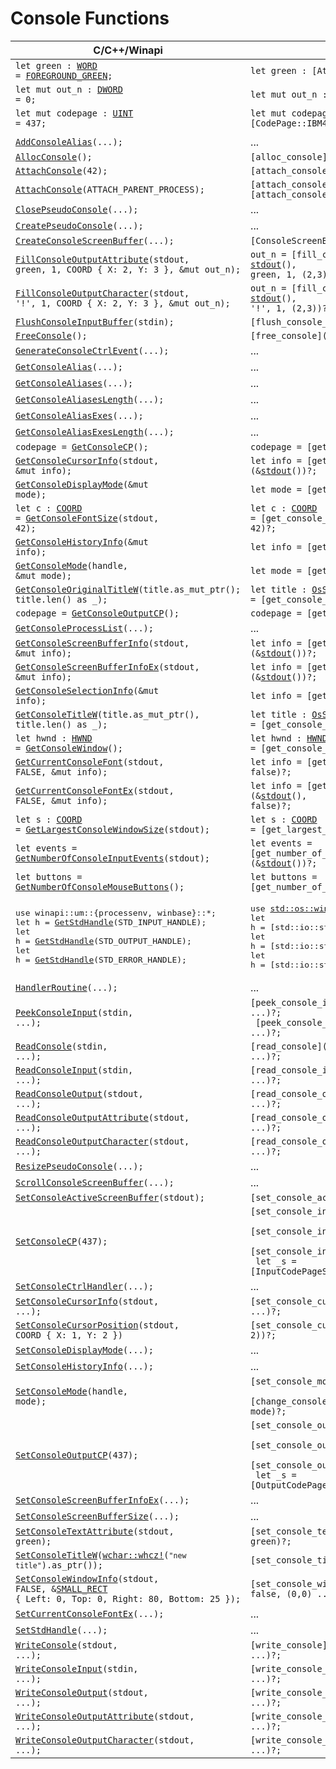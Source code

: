 <!-- https://docs.microsoft.com/en-us/windows/console/console-functions -->

<style>.content { max-width: none; }</style>

# Console Functions

| C/C++/Winapi                                                                                      | Rust |
| ------------------------------------------------------------------------------------------------- | ---- |
| <code>let green : [WORD] = [FOREGROUND_GREEN](winapi::um::wincon::FOREGROUND_GREEN);</code>       | <code>let green : [Attributes] = [FOREGROUND_GREEN];</code>
| <code>let mut out_n : [DWORD] = 0;</code>                                                         | <code>let mut out_n : [DWORD];</code>
| <code>let mut codepage : [UINT] = 437;</code>                                                     | <code>let mut codepage : [CodePage] = [CodePage::IBM437];</code>
| |
| <code>[AddConsoleAlias]\(...);</code>                                                             | ...
| <code>[AllocConsole]\();</code>                                                                   | <code>[alloc_console]\()?;</code>
| <code>[AttachConsole]\(42);</code>                                                                | <code>[attach_console]\(42)?;</code>
| <code>[AttachConsole]\(ATTACH_PARENT_PROCESS);</code>                                             | <code>[attach_console]\(ATTACH_PARENT_PROCESS)?;</code> <br> <code>[attach_console_parent_process]\()?;</code>
| <code>[ClosePseudoConsole]\(...);</code>                                                          | ...
| <code>[CreatePseudoConsole]\(...);</code>                                                         | ...
| <code>[CreateConsoleScreenBuffer]\(...);</code>                                                   | <code>[ConsoleScreenBuffer]::[new](ConsoleScreenBuffer::new)()?;</code>
| <code>[FillConsoleOutputAttribute]\(stdout, green, 1, COORD { X: 2, Y: 3 }, &mut out_n);</code>   | <code>out_n = [fill_console_output_attribute]\(&mut [stdout]\(), green, 1, (2,3))?;</code>
| <code>[FillConsoleOutputCharacter]\(stdout, '!', 1, COORD { X: 2, Y: 3 }, &mut out_n);</code>     | <code>out_n = [fill_console_output_character]\(&mut [stdout]\(), '!', 1, (2,3))?;</code>
| <code>[FlushConsoleInputBuffer]\(stdin);</code>                                                   | <code>[flush_console_input_buffer]\(&mut stdin())?;</code>
| <code>[FreeConsole]\();</code>                                                                    | <code>[free_console]\()?;</code>
| <code>[GenerateConsoleCtrlEvent]\(...);</code>                                                    | ...
| <code>[GetConsoleAlias]\(...);</code>                                                             | ...
| <code>[GetConsoleAliases]\(...);</code>                                                           | ...
| <code>[GetConsoleAliasesLength]\(...);</code>                                                     | ...
| <code>[GetConsoleAliasExes]\(...);</code>                                                         | ...
| <code>[GetConsoleAliasExesLength]\(...);</code>                                                   | ...
| <code>codepage = [GetConsoleCP]\();</code>                                                        | <code>codepage = [get_console_input_cp]\()?;</code>
| <code>[GetConsoleCursorInfo]\(stdout, &mut info);</code>                                          | <code>let info = [get_console_cursor_info]\(&[stdout]\())?;</code>
| <code>[GetConsoleDisplayMode]\(&mut mode);</code>                                                 | <code>let mode = [get_console_display_mode]\()?;</code>
| <code>let c : [COORD] = [GetConsoleFontSize]\(stdout, 42);</code>                                 | <code>let c : [COORD] = [get_console_font_size]\(&[stdout]\(), 42)?;</code>
| <code>[GetConsoleHistoryInfo]\(&mut info);</code>                                                 | <code>let info = [get_console_history_info]\()?;</code>
| <code>[GetConsoleMode]\(handle, &mut mode);</code>                                                | <code>let mode = [get_console_mode]\(handle)?;</code>
| <code>[GetConsoleOriginalTitleW]\(title.as_mut_ptr(); title.len() as _);</code>                   | <code>let title : [OsString] = [get_console_original_title]\()?;</code>
| <code>codepage = [GetConsoleOutputCP]\();</code>                                                  | <code>codepage = [get_console_output_cp]\()?;</code>
| <code>[GetConsoleProcessList]\(...);</code>                                                       | ...
| <code>[GetConsoleScreenBufferInfo]\(stdout, &mut info);</code>                                    | <code>let info = [get_console_screen_buffer_info]\(&[stdout]\())?;</code>
| <code>[GetConsoleScreenBufferInfoEx]\(stdout, &mut info);</code>                                  | <code>let info = [get_console_screen_buffer_info_ex]\(&[stdout]\())?;</code>
| <code>[GetConsoleSelectionInfo]\(&mut info);</code>                                               | <code>let info = [get_console_selection_info]\()?;</code>
| <code>[GetConsoleTitleW]\(title.as_mut_ptr(), title.len() as _);</code>                           | <code>let title : [OsString] = [get_console_title]\()?;</code>
| <code>let hwnd : [HWND] = [GetConsoleWindow]\();</code>                                           | <code>let hwnd : [HWND] = [get_console_window]\()?;</code>
| <code>[GetCurrentConsoleFont]\(stdout, FALSE, &mut info);</code>                                  | <code>let info = [get_current_console_font]\(&[stdout]\(), false)?;</code>
| <code>[GetCurrentConsoleFontEx]\(stdout, FALSE, &mut info);</code>                                | <code>let info = [get_current_console_font_ex]\(&[stdout]\(), false)?;</code>
| <code>let s : [COORD] = [GetLargestConsoleWindowSize]\(stdout);</code>                            | <code>let s : [COORD] = [get_largest_console_window_size]\(&[stdout]\())?;</code>
| <code>let events = [GetNumberOfConsoleInputEvents]\(stdout);</code>                               | <code>let events = [get_number_of_console_input_events]\(&[stdout]\())?;</code>
| <code>let buttons = [GetNumberOfConsoleMouseButtons]\();</code>                                   | <code>let buttons = [get_number_of_console_mouse_buttons]\()?;</code>
| <pre>use winapi::um::{processenv, winbase}::*;<br>let h = [GetStdHandle]\(STD_INPUT_HANDLE);<br>let h = [GetStdHandle]\(STD_OUTPUT_HANDLE);<br>let h = [GetStdHandle]\(STD_ERROR_HANDLE);</pre> | <pre>use [std::os::windows::io::AsRawHandle];<br>let h = [std::io::stdin]\().[as_raw_handle]\().cast();<br>let h = [std::io::stdout]\().[as_raw_handle]\().cast();<br>let h = [std::io::stderr]\().[as_raw_handle]\().cast();</pre>
| <code>[HandlerRoutine]\(...);</code>                                                              | ...
| <code>[PeekConsoleInput]\(stdin, ...);</code>                                                     | <code>[peek_console_input]\(&mut [stdin]\(), ...)?; <br> [peek_console_input_one]\(&mut [stdin]\(), ...)?;</code>
| <code>[ReadConsole]\(stdin, ...);</code>                                                          | <code>[read_console]\(&mut [stdin]\(), ...)?;</code>
| <code>[ReadConsoleInput]\(stdin, ...);</code>                                                     | <code>[read_console_input]\(&mut [stdin]\(), ...)?;</code>
| <code>[ReadConsoleOutput]\(stdout, ...);</code>                                                   | <code>[read_console_output]\(&mut [stdout]\(), ...)?;</code>
| <code>[ReadConsoleOutputAttribute]\(stdout, ...);</code>                                          | <code>[read_console_output_attribute]\(&mut [stdout]\(), ...)?;</code>
| <code>[ReadConsoleOutputCharacter]\(stdout, ...);</code>                                          | <code>[read_console_output_character]\(&mut [stdout]\(), ...)?;</code>
| <code>[ResizePseudoConsole]\(...);</code>                                                         | ...
| <code>[ScrollConsoleScreenBuffer]\(...);</code>                                                   | ...
| <code>[SetConsoleActiveScreenBuffer]\(stdout);</code>                                             | <code>[set_console_active_screen_buffer]\(&[stdout]\())?;</code>
| <code>[SetConsoleCP]\(437);</code>                                                                | <code>[set_console_input_cp]\(437)?; <br> [set_console_input_cp]\([CodePage]::[IBM437](CodePage::IBM437))?; <br> [set_console_input_cp]\([CodePage]::from(437))?; <br> let _s = [InputCodePageScope]::[new](InputCodePageScope::new)([CodePage]::[IBM437](CodePage::IBM437))?;</code>
| <code>[SetConsoleCtrlHandler]\(...);</code>                                                       | ...
| <code>[SetConsoleCursorInfo]\(stdout, ...);</code>                                                | <code>[set_console_cursor_info]\(&mut [stdout]\(), ...)?;</code>
| <code>[SetConsoleCursorPosition]\(stdout, COORD { X: 1, Y: 2 })</code>                            | <code>[set_console_cursor_position]\(&mut [stdout]\(), (1, 2))?;</code>
| <code>[SetConsoleDisplayMode]\(...);</code>                                                       | ...
| <code>[SetConsoleHistoryInfo]\(...);</code>                                                       | ...
| <code>[SetConsoleMode]\(handle, mode);</code>                                                     | <code>[set_console_mode]\(handle, mode)?; <br> [change_console_mode]\(handle, \|_old_mode\| mode)?;</code>
| <code>[SetConsoleOutputCP]\(437);</code>                                                          | <code>[set_console_output_cp]\(437)?; <br> [set_console_output_cp]\([CodePage]::[IBM437](CodePage::IBM437))?; <br> [set_console_output_cp]\([CodePage]::from(437))?; <br> let _s = [OutputCodePageScope]::[new](OutputCodePageScope::new)([CodePage]::[IBM437](CodePage::IBM437))?;</code>
| <code>[SetConsoleScreenBufferInfoEx]\(...);</code>                                                | ...
| <code>[SetConsoleScreenBufferSize]\(...);</code>                                                  | ...
| <code>[SetConsoleTextAttribute]\(stdout, green);</code>                                           | <code>[set_console_text_attribute]\(&mut [stdout]\(), green)?;</code>
| <code>[SetConsoleTitleW]\([wchar::whcz!](`"new title"`).as_ptr());</code>                         | <code>[set_console_title]\(`"new title"`)?;</code>
| <code>[SetConsoleWindowInfo]\(stdout, FALSE, &[SMALL_RECT] { Left: 0, Top: 0, Right: 80, Bottom: 25 });</code> | <code>[set_console_window_info]\(&mut [stdout]\(), false, (0,0) .. (80,25))?;</code>
| <code>[SetCurrentConsoleFontEx]\(...);</code>                                                     | ...
| <code>[SetStdHandle]\(...);</code>                                                                | ...
| <code>[WriteConsole]\(stdout, ...);</code>                                                        | <code>[write_console]\(&mut [stdout]\(), ...)?;</code>
| <code>[WriteConsoleInput]\(stdin, ...);</code>                                                    | <code>[write_console_input]\(&mut [stdin]\(), ...)?;</code>
| <code>[WriteConsoleOutput]\(stdout, ...);</code>                                                  | <code>[write_console_output]\(&mut [stdout]\(), ...)?;</code>
| <code>[WriteConsoleOutputAttribute]\(stdout, ...);</code>                                         | <code>[write_console_output_attribute]\(&mut [stdout]\(), ...)?;</code>
| <code>[WriteConsoleOutputCharacter]\(stdout, ...);</code>                                         | <code>[write_console_output_character]\(&mut [stdout]\(), ...)?;</code>

[AddConsoleAlias]:                  https://docs.microsoft.com/en-us/windows/console/addconsolealias
[AllocConsole]:                     https://docs.microsoft.com/en-us/windows/console/allocconsole
[AttachConsole]:                    https://docs.microsoft.com/en-us/windows/console/attachconsole
[ClosePseudoConsole]:               https://docs.microsoft.com/en-us/windows/console/closepseudoconsole
[CreatePseudoConsole]:              https://docs.microsoft.com/en-us/windows/console/createpseudoconsole
[CreateConsoleScreenBuffer]:        https://docs.microsoft.com/en-us/windows/console/createconsolescreenbuffer
[FillConsoleOutputAttribute]:       https://docs.microsoft.com/en-us/windows/console/fillconsoleoutputattribute
[FillConsoleOutputCharacter]:       https://docs.microsoft.com/en-us/windows/console/fillconsoleoutputcharacter
[FlushConsoleInputBuffer]:          https://docs.microsoft.com/en-us/windows/console/flushconsoleinputbuffer
[FreeConsole]:                      https://docs.microsoft.com/en-us/windows/console/freeconsole
[GenerateConsoleCtrlEvent]:         https://docs.microsoft.com/en-us/windows/console/generateconsolectrlevent
[GetConsoleAlias]:                  https://docs.microsoft.com/en-us/windows/console/getconsolealias
[GetConsoleAliases]:                https://docs.microsoft.com/en-us/windows/console/getconsolealiases
[GetConsoleAliasesLength]:          https://docs.microsoft.com/en-us/windows/console/getconsolealiaseslength
[GetConsoleAliasExes]:              https://docs.microsoft.com/en-us/windows/console/getconsolealiasexes
[GetConsoleAliasExesLength]:        https://docs.microsoft.com/en-us/windows/console/getconsolealiasexeslength
[GetConsoleCP]:                     https://docs.microsoft.com/en-us/windows/console/getconsolecp
[GetConsoleCursorInfo]:             https://docs.microsoft.com/en-us/windows/console/getconsolecursorinfo
[GetConsoleDisplayMode]:            https://docs.microsoft.com/en-us/windows/console/getconsoledisplaymode
[GetConsoleFontSize]:               https://docs.microsoft.com/en-us/windows/console/getconsolefontsize
[GetConsoleHistoryInfo]:            https://docs.microsoft.com/en-us/windows/console/getconsolehistoryinfo
[GetConsoleMode]:                   https://docs.microsoft.com/en-us/windows/console/getconsolemode
[GetConsoleOriginalTitleW]:         https://docs.microsoft.com/en-us/windows/console/getconsoleoriginaltitle
[GetConsoleOutputCP]:               https://docs.microsoft.com/en-us/windows/console/getconsoleoutputcp
[GetConsoleProcessList]:            https://docs.microsoft.com/en-us/windows/console/getconsoleprocesslist
[GetConsoleScreenBufferInfo]:       https://docs.microsoft.com/en-us/windows/console/getconsolescreenbufferinfo
[GetConsoleScreenBufferInfoEx]:     https://docs.microsoft.com/en-us/windows/console/getconsolescreenbufferinfoex
[GetConsoleSelectionInfo]:          https://docs.microsoft.com/en-us/windows/console/getconsoleselectioninfo
[GetConsoleTitleW]:                 https://docs.microsoft.com/en-us/windows/console/getconsoletitle
[GetConsoleWindow]:                 https://docs.microsoft.com/en-us/windows/console/getconsolewindow
[GetCurrentConsoleFont]:            https://docs.microsoft.com/en-us/windows/console/getcurrentconsolefont
[GetCurrentConsoleFontEx]:          https://docs.microsoft.com/en-us/windows/console/getcurrentconsolefontex
[GetLargestConsoleWindowSize]:      https://docs.microsoft.com/en-us/windows/console/getlargestconsolewindowsize
[GetNumberOfConsoleInputEvents]:    https://docs.microsoft.com/en-us/windows/console/getnumberofconsoleinputevents
[GetNumberOfConsoleMouseButtons]:   https://docs.microsoft.com/en-us/windows/console/getnumberofconsolemousebuttons
[GetStdHandle]:                     https://docs.microsoft.com/en-us/windows/console/getstdhandle
[HandlerRoutine]:                   https://docs.microsoft.com/en-us/windows/console/handlerroutine
[PeekConsoleInput]:                 https://docs.microsoft.com/en-us/windows/console/peekconsoleinput
[ReadConsole]:                      https://docs.microsoft.com/en-us/windows/console/readconsole
[ReadConsoleInput]:                 https://docs.microsoft.com/en-us/windows/console/readconsoleinput
[ReadConsoleOutput]:                https://docs.microsoft.com/en-us/windows/console/readconsoleoutput
[ReadConsoleOutputAttribute]:       https://docs.microsoft.com/en-us/windows/console/readconsoleoutputattribute
[ReadConsoleOutputCharacter]:       https://docs.microsoft.com/en-us/windows/console/readconsoleoutputcharacter
[ResizePseudoConsole]:              https://docs.microsoft.com/en-us/windows/console/resizepseudoconsole
[ScrollConsoleScreenBuffer]:        https://docs.microsoft.com/en-us/windows/console/scrollconsolescreenbuffer
[SetConsoleActiveScreenBuffer]:     https://docs.microsoft.com/en-us/windows/console/setconsoleactivescreenbuffer
[SetConsoleCP]:                     https://docs.microsoft.com/en-us/windows/console/setconsolecp
[SetConsoleCtrlHandler]:            https://docs.microsoft.com/en-us/windows/console/setconsolectrlhandler
[SetConsoleCursorInfo]:             https://docs.microsoft.com/en-us/windows/console/setconsolecursorinfo
[SetConsoleCursorPosition]:         https://docs.microsoft.com/en-us/windows/console/setconsolecursorposition
[SetConsoleDisplayMode]:            https://docs.microsoft.com/en-us/windows/console/setconsoledisplaymode
[SetConsoleHistoryInfo]:            https://docs.microsoft.com/en-us/windows/console/setconsolehistoryinfo
[SetConsoleMode]:                   https://docs.microsoft.com/en-us/windows/console/setconsolemode
[SetConsoleOutputCP]:               https://docs.microsoft.com/en-us/windows/console/setconsoleoutputcp
[SetConsoleScreenBufferInfoEx]:     https://docs.microsoft.com/en-us/windows/console/setconsolescreenbufferinfoex
[SetConsoleScreenBufferSize]:       https://docs.microsoft.com/en-us/windows/console/setconsolescreenbuffersize
[SetConsoleTextAttribute]:          https://docs.microsoft.com/en-us/windows/console/setconsoletextattribute
[SetConsoleTitleW]:                 https://docs.microsoft.com/en-us/windows/console/setconsoletitle
[SetConsoleWindowInfo]:             https://docs.microsoft.com/en-us/windows/console/setconsolewindowinfo
[SetCurrentConsoleFontEx]:          https://docs.microsoft.com/en-us/windows/console/setcurrentconsolefontex
[SetStdHandle]:                     https://docs.microsoft.com/en-us/windows/console/setstdhandle
[WriteConsole]:                     https://docs.microsoft.com/en-us/windows/console/writeconsole
[WriteConsoleInput]:                https://docs.microsoft.com/en-us/windows/console/writeconsoleinput
[WriteConsoleOutput]:               https://docs.microsoft.com/en-us/windows/console/writeconsoleoutput
[WriteConsoleOutputAttribute]:      https://docs.microsoft.com/en-us/windows/console/writeconsoleoutputattribute
[WriteConsoleOutputCharacter]:      https://docs.microsoft.com/en-us/windows/console/writeconsoleoutputcharacter

[COORD]:                                https://docs.microsoft.com/en-us/windows/console/coord-str
[SMALL_RECT]:                           https://docs.microsoft.com/en-us/windows/console/small-rect-str

[SHORT]:                                https://docs.rs/winapi/0.3.9/winapi/shared/minwindef/type.SHORT.html
[WORD]:                                 https://docs.rs/winapi/0.3.9/winapi/shared/minwindef/type.WORD.html
[DWORD]:                                https://docs.rs/winapi/0.3.9/winapi/shared/minwindef/type.DWORD.html
[UINT]:                                 https://docs.rs/winapi/0.3.9/winapi/shared/minwindef/type.UINT.html
[HWND]:                                 https://docs.rs/winapi/0.3.9/winapi/shared/windef/type.HWND.html

[OsString]:                             https://doc.rust-lang.org/std/ffi/struct.OsString.html
[stdin]:                                https://doc.rust-lang.org/std/io/fn.stdin.html
[stdout]:                               https://doc.rust-lang.org/std/io/fn.stdout.html
[as_raw_handle]:                        https://doc.rust-lang.org/std/os/windows/io/trait.AsRawHandle.html#tymethod.as_raw_handle
[std::os::windows::io::AsRawHandle]:    https://doc.rust-lang.org/std/os/windows/io/trait.AsRawHandle.html

[wchar::whcz!]:                         https://docs.rs/wchar/0.11.0/wchar/macro.wchz.html

[x]:    https://img.shields.io/badge/impl-✗-red
[?]:    https://img.shields.io/badge/impl-%3f-yellow
[o]:    https://img.shields.io/badge/impl-✓-green

<!--
[x]:    https://img.shields.io/badge/impl-x-red
[?]:    https://img.shields.io/badge/impl-%3f-yellow
[o]:    https://img.shields.io/badge/impl-o-green

[x]:    https://img.shields.io/badge/impl-missing-red
[o]:    https://img.shields.io/badge/impl-finished-green
-->

